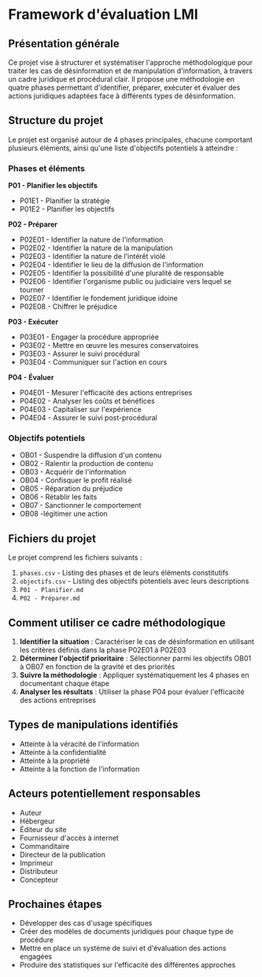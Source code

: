 # Framework d'évaluation LMI

## Présentation générale

Ce projet vise à structurer et systématiser l'approche méthodologique pour traiter les cas de désinformation et de manipulation d'information, à travers un cadre juridique et procédural clair. Il propose une méthodologie en quatre phases permettant d'identifier, préparer, exécuter et évaluer des actions juridiques adaptées face à différents types de désinformation.

## Structure du projet

Le projet est organisé autour de 4 phases principales, chacune comportant plusieurs éléments, ainsi qu'une liste d'objectifs potentiels à atteindre :

### Phases et éléments

**P01 - Planifier les objectifs**
- P01E1 - Planifier la stratégie
- P01E2 - Planifier les objectifs

**P02 - Préparer**
- P02E01 - Identifier la nature de l'information
- P02E02 - Identifier la nature de la manipulation
- P02E03 - Identifier la nature de l'intérêt violé
- P02E04 - Identifier le lieu de la diffusion de l'information
- P02E05 - Identifier la possibilité d'une pluralité de responsable
- P02E06 - Identifier l'organisme public ou judiciaire vers lequel se tourner
- P02E07 - Identifier le fondement juridique idoine
- P02E08 - Chiffrer le préjudice

**P03 - Exécuter**
- P03E01 - Engager la procédure appropriée
- P03E02 - Mettre en œuvre les mesures conservatoires
- P03E03 - Assurer le suivi procédural
- P03E04 - Communiquer sur l'action en cours

**P04 - Évaluer**
- P04E01 - Mesurer l'efficacité des actions entreprises
- P04E02 - Analyser les coûts et bénéfices
- P04E03 - Capitaliser sur l'expérience
- P04E04 - Assurer le suivi post-procédural

### Objectifs potentiels

- OB01 - Suspendre la diffusion d'un contenu
- OB02 - Ralentir la production de contenu
- OB03 - Acquérir de l'information
- OB04 - Confisquer le profit réalisé
- OB05 - Réparation du préjudice
- OB06 - Rétablir les faits
- OB07 - Sanctionner le comportement
- OB08 -légitimer une action

## Fichiers du projet

Le projet comprend les fichiers suivants :

1. `phases.csv` - Listing des phases et de leurs éléments constitutifs
2. `objectifs.csv` - Listing des objectifs potentiels avec leurs descriptions
3. `P01 - Planifier.md`
4. `P02 - Préparer.md`

## Comment utiliser ce cadre méthodologique

1. **Identifier la situation** : Caractériser le cas de désinformation en utilisant les critères définis dans la phase P02E01 à P02E03
2. **Déterminer l'objectif prioritaire** : Sélectionner parmi les objectifs OB01 à OB07 en fonction de la gravité et des priorités
3. **Suivre la méthodologie** : Appliquer systématiquement les 4 phases en documentant chaque étape
4. **Analyser les résultats** : Utiliser la phase P04 pour évaluer l'efficacité des actions entreprises


## Types de manipulations identifiés

- Atteinte à la véracité de l'information
- Atteinte à la confidentialité
- Atteinte à la propriété
- Atteinte à la fonction de l'information

## Acteurs potentiellement responsables

- Auteur
- Hébergeur
- Éditeur du site
- Fournisseur d'accès à internet
- Commanditaire
- Directeur de la publication
- Imprimeur
- Distributeur
- Concepteur

## Prochaines étapes

- Développer des cas d'usage spécifiques
- Créer des modèles de documents juridiques pour chaque type de procédure
- Mettre en place un système de suivi et d'évaluation des actions engagées
- Produire des statistiques sur l'efficacité des différentes approches

